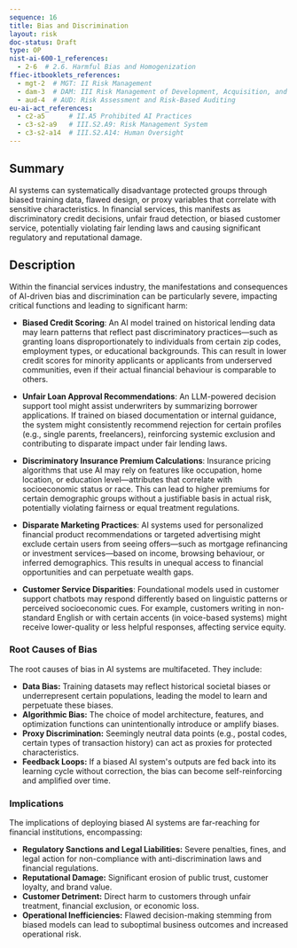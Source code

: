 ```yaml
---
sequence: 16
title: Bias and Discrimination
layout: risk
doc-status: Draft
type: OP
nist-ai-600-1_references:
  - 2-6  # 2.6. Harmful Bias and Homogenization
ffiec-itbooklets_references:
  - mgt-2  # MGT: II Risk Management
  - dam-3  # DAM: III Risk Management of Development, Acquisition, and Maintenance
  - aud-4  # AUD: Risk Assessment and Risk-Based Auditing
eu-ai-act_references:
  - c2-a5      # II.A5 Prohibited AI Practices
  - c3-s2-a9   # III.S2.A9: Risk Management System
  - c3-s2-a14  # III.S2.A14: Human Oversight
---
```


## Summary

AI systems can systematically disadvantage protected groups through biased training data, flawed design, or proxy variables that correlate with sensitive characteristics. In financial services, this manifests as discriminatory credit decisions, unfair fraud detection, or biased customer service, potentially violating fair lending laws and causing significant regulatory and reputational damage.

## Description

Within the financial services industry, the manifestations and consequences of AI-driven bias and discrimination can be particularly severe, impacting critical functions and leading to significant harm:

* **Biased Credit Scoring**:
  An AI model trained on historical lending data may learn patterns that reflect past discriminatory practices—such as granting loans disproportionately to individuals from certain zip codes, employment types, or educational backgrounds. This can result in lower credit scores for minority applicants or applicants from underserved communities, even if their actual financial behaviour is comparable to others.

* **Unfair Loan Approval Recommendations**:
  An LLM-powered decision support tool might assist underwriters by summarizing borrower applications. If trained on biased documentation or internal guidance, the system might consistently recommend rejection for certain profiles (e.g., single parents, freelancers), reinforcing systemic exclusion and contributing to disparate impact under fair lending laws.

* **Discriminatory Insurance Premium Calculations**:
  Insurance pricing algorithms that use AI may rely on features like occupation, home location, or education level—attributes that correlate with socioeconomic status or race. This can lead to higher premiums for certain demographic groups without a justifiable basis in actual risk, potentially violating fairness or equal treatment regulations.

* **Disparate Marketing Practices**:
  AI systems used for personalized financial product recommendations or targeted advertising might exclude certain users from seeing offers—such as mortgage refinancing or investment services—based on income, browsing behaviour, or inferred demographics. This results in unequal access to financial opportunities and can perpetuate wealth gaps.

* **Customer Service Disparities**:
  Foundational models used in customer support chatbots may respond differently based on linguistic patterns or perceived socioeconomic cues. For example, customers writing in non-standard English or with certain accents (in voice-based systems) might receive lower-quality or less helpful responses, affecting service equity.


### Root Causes of Bias

The root causes of bias in AI systems are multifaceted. They include:
* **Data Bias:** Training datasets may reflect historical societal biases or underrepresent certain populations, leading the model to learn and perpetuate these biases.
* **Algorithmic Bias:** The choice of model architecture, features, and optimization functions can unintentionally introduce or amplify biases.
* **Proxy Discrimination:** Seemingly neutral data points (e.g., postal codes, certain types of transaction history) can act as proxies for protected characteristics.
* **Feedback Loops:** If a biased AI system's outputs are fed back into its learning cycle without correction, the bias can become self-reinforcing and amplified over time.

### Implications

The implications of deploying biased AI systems are far-reaching for financial institutions, encompassing:
* **Regulatory Sanctions and Legal Liabilities:** Severe penalties, fines, and legal action for non-compliance with anti-discrimination laws and financial regulations.
* **Reputational Damage:** Significant erosion of public trust, customer loyalty, and brand value.
* **Customer Detriment:** Direct harm to customers through unfair treatment, financial exclusion, or economic loss.
* **Operational Inefficiencies:** Flawed decision-making stemming from biased models can lead to suboptimal business outcomes and increased operational risk.



